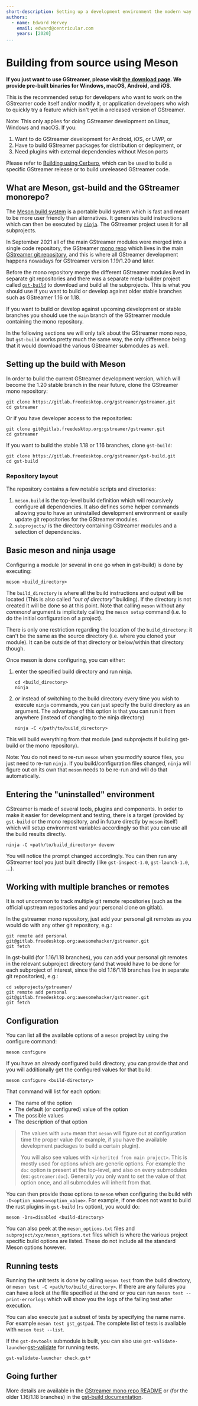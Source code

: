 ```yaml
---
short-description: Setting up a development environment the modern way
authors:
  - name: Edward Hervey
    email: edward@centricular.com
    years: [2020]
...
```



# Building from source using Meson

**If you just want to use GStreamer, please visit [the download page](https://gstreamer.freedesktop.org/download/).
We provide pre-built binaries for Windows, macOS, Android, and iOS**.

This is the recommended setup for developers who want to work on the GStreamer
code itself and/or modify it, or application developers who wish to quickly try a
feature which isn't yet in a released version of GStreamer.

Note: This only applies for doing GStreamer development on Linux, Windows and
macOS. If you:

1. Want to do GStreamer development for Android, iOS, or UWP, or
1. Have to build GStreamer packages for distribution or deployment, or
1. Need plugins with external dependencies without Meson ports

Please refer to [Building using Cerbero](installing/building-from-source-using-cerbero.md),
which can be used to build a specific GStreamer release or to build unreleased
GStreamer code.

## What are Meson, gst-build and the GStreamer monorepo?

The [Meson build system][meson] is a portable build system which is fast and
meant to be more user friendly than alternatives. It generates build
instructions which can then be executed by [`ninja`][ninja]. The GStreamer
project uses it for all subprojects.

In September 2021 all of the main GStreamer modules were merged into a
single code repository, the GStreamer [mono repo][monorepo-faq] which lives
in the main [GStreamer git repository][gstreamer], and this is where all
GStreamer development happens nowadays for GStreamer version 1.19/1.20 and later.

Before the mono repository merge the different GStreamer modules lived in
separate git repositories and there was a separate meta-builder project
called [`gst-build`][gst-build] to download and build all the subprojects.
This is what you should use if you want to build or develop against older
stable branches such as GStreamer 1.16 or 1.18.

If you want to build or develop against upcoming development or stable branches
you should use the `main` branch of the GStreamer module containing the mono
repository.

In the following sections we will only talk about the GStreamer mono repo,
but `gst-build` works pretty much the same way, the only difference being
that it would download the various GStreamer submodules as well.

[monorepo-faq]: https://gstreamer.freedesktop.org/documentation/frequently-asked-questions/mono-repository.html

## Setting up the build with Meson

In order to build the current GStreamer development version, which will become
the 1.20 stable branch in the near future, clone the GStreamer mono repository:
``` shell
git clone https://gitlab.freedesktop.org/gstreamer/gstreamer.git
cd gstreamer
```

Or if you have developer access to the repositories:
``` shell
git clone git@gitlab.freedesktop.org:gstreamer/gstreamer.git
cd gstreamer
```
If you want to build the stable 1.18 or 1.16 branches, clone `gst-build`:

``` shell
git clone https://gitlab.freedesktop.org/gstreamer/gst-build.git
cd gst-build
```

### Repository layout

The repository contains a few notable scripts and directories:
1. `meson.build` is the top-level build definition which will recursively
   configure all dependencies. It also defines some helper commands allowing you
   to have an uninstalled development environment or easily update git
   repositories for the GStreamer modules.
2. `subprojects/` is the directory containing GStreamer modules and
   a selection of dependencies.


## Basic meson and ninja usage

Configuring a module (or several in one go when in gst-build) is done by
executing:

``` shell
meson <build_directory>
```

The `build_directory` is where all the build instructions and output will be
located (This is also called *"out of directory"* building). If the directory is
not created it will be done so at this point. Note that calling `meson` without
any *command* argument is implicitely calling the `meson setup` command (i.e. to
do the initial configuration of a project).

There is only one restriction regarding the location of the `build_directory`:
it can't be the same as the source directory (i.e. where you cloned your module).
It can be outside of that directory or below/within that directory though.

Once meson is done configuring, you can either:

1. enter the specified build directory and run ninja.

   ``` shell
   cd <build_directory>
   ninja
   ``` 
2. *or* instead of switching to the build directory every time you wish to
   execute `ninja` commands, you can just specify the build directory as an
   argument. The advantage of this option is that you can run it from anywhere
   (instead of changing to the ninja directory)
   
   ``` shell
   ninja -C </path/to/build_directory>
   ```

This will build everything from that module (and subprojects if building
gst-build or the mono repository).

Note: You do not need to re-run `meson` when you modify source files, you just
need to re-run `ninja`. If you build/configuration files changed, `ninja` will
figure out on its own that `meson` needs to be re-run and will do that
automatically.


## Entering the "uninstalled" environment

GStreamer is made of several tools, plugins and components. In order to make it
easier for development and testing, there is a target (provided by `gst-build`
or the mono repository, and in future directly by `meson` itself) which will
setup environment variables accordingly so that you can use all the
build results directly.

``` shell
ninja -C <path/to/build_directory> devenv
```

You will notice the prompt changed accordingly. You can then run any GStreamer
tool you just built directly (like `gst-inspect-1.0`, `gst-launch-1.0`, ...).


## Working with multiple branches or remotes

It is not uncommon to track multiple git remote repositories (such as the
official upstream repositories and your personal clone on gitlab).

In the gstreamer mono repository, just add your personal git remotes as you
would do with any other git repository, e.g.:

``` shell
git remote add personal git@gitlab.freedesktop.org:awesomehacker/gstreamer.git
git fetch
```

In gst-build (for 1.16/1.18 branches), you can add your personal
git remotes in the relevant subproject directory (and that would have to be
done for each subproject of interest, since the old 1.16/1.18 branches live in
separate git repositories), e.g.:

``` shell
cd subprojects/gstreamer/
git remote add personal git@gitlab.freedesktop.org:awesomehacker/gstreamer.git
git fetch
```


## Configuration

You can list all the available options of a `meson` project by using the
configure command:

``` shell
meson configure
```

If you have an already configured build directory, you can provide that and you
will additionally get the configured values for that build:

``` shell
meson configure <build-directory>
```

That command will list for each option:
* The name of the option
* The default (or configured) value of the option
* The possible values
* The description of that option

> The values with `auto` mean that `meson` will figure out at configuration time
> the proper value (for example, if you have the available development packages
> to build a certain plugin).
>
> You will also see values with `<inherited from main project>`. This is mostly
> used for options which are generic options. For example the `doc` option is
> present at the top-level, and also on every submodules (ex:
> `gstreamer:doc`). Generally you only want to set the value of that option
> once, and all submodules will inherit from that.

You can then provide those options to `meson` when configuring the build with
`-D<option_name>=<option_value>`. For example, if one does not want to build the
rust plugins in `gst-build` (`rs` option), you would do:

``` shell
meson -Drs=disabled <build-directory>
```

You can also peek at the `meson_options.txt` files and `subproject/xyz/meson_options.txt`
files which is where the various project specific build options are listed.
These do not include all the standard Meson options however.

## Running tests

Running the unit tests is done by calling `meson test` from the build directory,
or `meson test -C <path/to/build_directory>`. If there are any failures you can
have a look at the file specified at the end or you can run `meson test
--print-errorlogs` which will show you the logs of the failing test after
execution.

You can also execute just a subset of tests by specifying the name name. For
example `meson test gst_gstpad`. The complete list of tests is available with
`meson test --list`.

If the `gst-devtools` submodule is built, you can also use
`gst-validate-launcher`[gst-validate] for running tests.

``` shell
gst-validate-launcher check.gst*
```

## Going further

More details are available in the [GStreamer mono repo README](https://gitlab.freedesktop.org/gstreamer/gstreamer/-/blob/main/README.md)
or (for the older 1.16/1.18 branches) in the [gst-build documentation](https://gitlab.freedesktop.org/gstreamer/gst-build/blob/master/README.md).

  [meson]: https://mesonbuild.com/
  [ninja]: https://ninja-build.org/
  [gstreamer]: https://gitlab.freedesktop.org/gstreamer/gstreamer/
  [gst-build]: https://gitlab.freedesktop.org/gstreamer/gst-build/
  [gst-validate]: https://gstreamer.freedesktop.org/documentation/gst-devtools/
